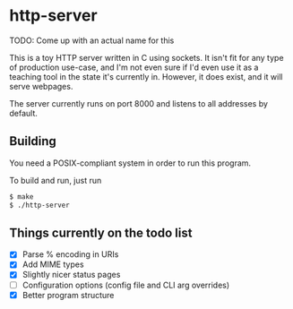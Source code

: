 # http-server

TODO: Come up with an actual name for this

This is a toy HTTP server written in C using sockets. It isn't fit for any type of production use-case, and I'm not even sure if I'd even use it as a teaching tool in the state it's currently in. However, it does exist, and it will serve webpages.

The server currently runs on port 8000 and listens to all addresses by default.

## Building

You need a POSIX-compliant system in order to run this program.

To build and run, just run
```sh
$ make
$ ./http-server
```

## Things currently on the todo list
- [x] Parse % encoding in URIs
- [x] Add MIME types
- [x] Slightly nicer status pages
- [ ] Configuration options (config file and CLI arg overrides)
- [x] Better program structure
